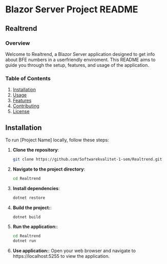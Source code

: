 # Blazor Server Project README

## Realtrend

### Overview

Welcome to Realtrend, a Blazor Server application designed to get info about BFE numbers in a userfriendly enviroment. This README aims to guide you through the setup, features, and usage of the application.

### Table of Contents

1. [Installation](#installation)
2. [Usage](#usage)
3. [Features](#features)
4. [Contributing](#contributing)
5. [License](#license)

## Installation

To run [Project Name] locally, follow these steps:

1. **Clone the repository**: 
   ```bash
   git clone https://github.com/Softwarekvalitet-1-sem/Realtrend.git

2. **Navigate to the project directory**: 
   ```bash
   cd Realtrend

3. **Install dependencies**: 
   ```bash
   dotnet restore

4. **Build the project:**: 
   ```bash
   dotnet build

5. **Run the application:**: 
   ```bash
   cd Realtrend
   dotnet run

6. **Use application:**: 
Open your web browser and navigate to https://localhost:5255 to view the application.


